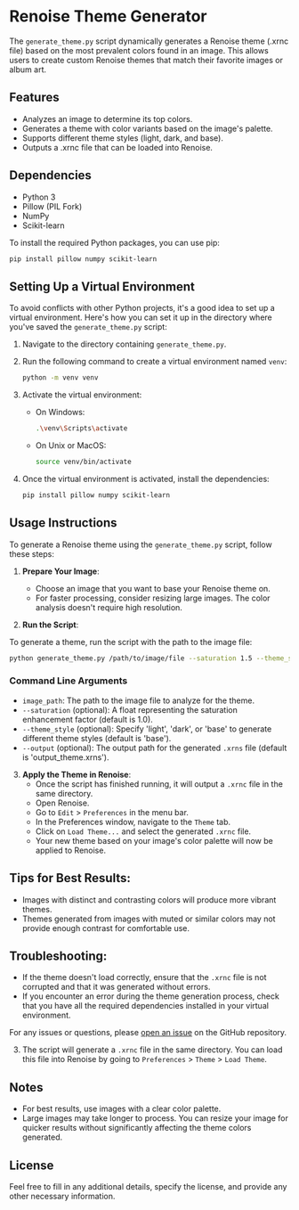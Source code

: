 # Renoise Theme Generator

The `generate_theme.py` script dynamically generates a Renoise theme (.xrnc file) based on the most prevalent colors found in an image. This allows users to create custom Renoise themes that match their favorite images or album art.

## Features

- Analyzes an image to determine its top colors.
- Generates a theme with color variants based on the image's palette.
- Supports different theme styles (light, dark, and base).
- Outputs a .xrnc file that can be loaded into Renoise.

## Dependencies

- Python 3
- Pillow (PIL Fork)
- NumPy
- Scikit-learn

To install the required Python packages, you can use pip:

```bash
pip install pillow numpy scikit-learn
```

## Setting Up a Virtual Environment

To avoid conflicts with other Python projects, it's a good idea to set up a virtual environment. Here's how you can set it up in the directory where you've saved the `generate_theme.py` script:

1. Navigate to the directory containing `generate_theme.py`.
2. Run the following command to create a virtual environment named `venv`:

    ```bash
    python -m venv venv
    ```

3. Activate the virtual environment:

    - On Windows:
        ```bash
        .\venv\Scripts\activate
        ```

    - On Unix or MacOS:
        ```bash
        source venv/bin/activate
        ```

4. Once the virtual environment is activated, install the dependencies:

    ```bash
    pip install pillow numpy scikit-learn
    ```
## Usage Instructions

To generate a Renoise theme using the `generate_theme.py` script, follow these steps:

1. **Prepare Your Image**:
   - Choose an image that you want to base your Renoise theme on.
   - For faster processing, consider resizing large images. The color analysis doesn't require high resolution.

2. **Run the Script**:

To generate a theme, run the script with the path to the image file:

```bash
python generate_theme.py /path/to/image/file --saturation 1.5 --theme_style base --output custom_theme.xrns
```
### Command Line Arguments

- `image_path`: The path to the image file to analyze for the theme.
- `--saturation` (optional): A float representing the saturation enhancement factor (default is 1.0).
- `--theme_style` (optional): Specify 'light', 'dark', or 'base' to generate different theme styles (default is 'base').
- `--output` (optional): The output path for the generated `.xrns` file (default is 'output_theme.xrns').

3. **Apply the Theme in Renoise**:
   - Once the script has finished running, it will output a `.xrnc` file in the same directory.
   - Open Renoise.
   - Go to `Edit` > `Preferences` in the menu bar.
   - In the Preferences window, navigate to the `Theme` tab.
   - Click on `Load Theme...` and select the generated `.xrnc` file.
   - Your new theme based on your image's color palette will now be applied to Renoise.

## Tips for Best Results:
- Images with distinct and contrasting colors will produce more vibrant themes.
- Themes generated from images with muted or similar colors may not provide enough contrast for comfortable use.

## Troubleshooting:
- If the theme doesn't load correctly, ensure that the `.xrnc` file is not corrupted and that it was generated without errors.
- If you encounter an error during the theme generation process, check that you have all the required dependencies installed in your virtual environment.

For any issues or questions, please [open an issue](link-to-your-github-repo-issues) on the GitHub repository.



3. The script will generate a `.xrnc` file in the same directory. You can load this file into Renoise by going to `Preferences` > `Theme` > `Load Theme`.

## Notes

- For best results, use images with a clear color palette.
- Large images may take longer to process. You can resize your image for quicker results without significantly affecting the theme colors generated.

## License

Feel free to fill in any additional details, specify the license, and provide any other necessary information.
